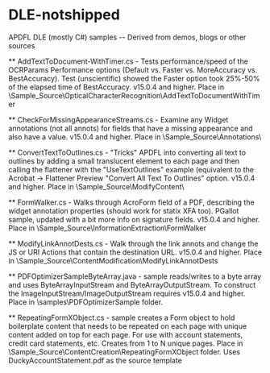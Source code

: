# DLE-notshipped

APDFL DLE (mostly C#) samples -- Derived from demos, blogs or other sources

** AddTextToDocument-WithTimer.cs - Tests performance/speed of the OCRParams Performance options (Default vs. Faster vs. MoreAccuracy vs. BestAccuracy).  Test (unscientific) showed the Faster option took 25%-50% of the elapsed time of BestAccuracy. v15.0.4 and higher. Place in \Sample_Source\OpticalCharacterRecognition\AddTextToDocumentWithTimer

** CheckForMissingAppearanceStreams.cs - Examine any Widget annotations (not all annots) for fields that have a missing appearance and also have a value.  v15.0.4 and higher. Place in \Sample_Source\Annotations\

** ConvertTextToOutlines.cs - "Tricks" APDFL into converting all text to outlines by adding a small translucent element to each page and then calling the flattener with the "UseTextOutlines" example (equivalent to the Acrobat -> Flattener Preview "Convert All Text To Outlines" option.  v15.0.4 and higher. Place in \Sample_Source\ModifyContent\

** FormWalker.cs - Walks through AcroForm field of a PDF, describing the widget annotation properties (should work for statix XFA too). PGallot sample, updated with a bit more info on signature fields.  v15.0.4 and higher. Place in \Sample_Source\InformationExtraction\FormWalker

** ModifyLinkAnnotDests.cs - Walk through the link annots and change the JS or URI Actions that contain the destination URL.    v15.0.4 and higher. Place in \Sample_Source\ContentModification\ModifyLinkAnnotDests

** PDFOptimizerSampleByteArray.java - sample reads/writes to a byte array and uses ByteArrayInputStream and ByteArrayOutputStream.  To construct the ImageInputStream/ImageOutputStream requires v15.0.4 and higher. Place in \samples\PDFOptimizerSample folder.
 
 ** RepeatingFormXObject.cs - sample creates a Form object to hold boilerplate content that needs to be repeated on each page with unique content added on top for each page. For use with account statements, credit card statements, etc. Creates from 1 to N unique pages. Place in \Sample_Source\ContentCreation\RepeatingFormXObject folder.  Uses DuckyAccountStatement.pdf as the source template

